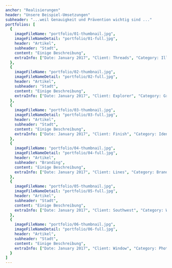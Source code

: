 ```yaml
---
anchor: "Realisierungen"
header: "Unsere Beispiel-Umsetzungen"
subheader: "...weil Genauigkeit und Prävention wichtig sind ..."
portfolios: [
  {
    imageFileName: "portfolio/01-thumbnail.jpg",
    imageFileNameDetail: "portfolio/01-full.jpg",
    header: "Artikel",
    subheader: "Stadt",
    content: "Einige Beschreibung",
    extraInfo: ["Date: January 2017", "Client: Threads", "Category: Illustration"]
  },
  {
    imageFileName: "portfolio/02-thumbnail.jpg",
    imageFileNameDetail: "portfolio/02-full.jpg",
    header: "Artikel",
    subheader: "Stadt",
    content: "Einige Beschreibung",
    extraInfo: ["Date: January 2017", "Client: Explorer", "Category: Graphic Design"]
  },
  {
    imageFileName: "portfolio/03-thumbnail.jpg",
    imageFileNameDetail: "portfolio/03-full.jpg",
    header: "Artikel",
    subheader: "Stadt",
    content: "Einige Beschreibung",
    extraInfo: ["Date: January 2017", "Client: Finish", "Category: Identity"]
  },
  {
    imageFileName: "portfolio/04-thumbnail.jpg",
    imageFileNameDetail: "portfolio/04-full.jpg",
    header: "Artikel",
    subheader: "Branding",
    content: "Einige Beschreibung",
    extraInfo: ["Date: January 2017", "Client: Lines", "Category: Branding"]
  },
  {
    imageFileName: "portfolio/05-thumbnail.jpg",
    imageFileNameDetail: "portfolio/05-full.jpg",
    header: "Artikel",
    subheader: "Stadt",
    content: "Einige Beschreibung",
    extraInfo: ["Date: January 2017", "Client: Southwest", "Category: Website Design"]
  },
  {
    imageFileName: "portfolio/06-thumbnail.jpg",
    imageFileNameDetail: "portfolio/06-full.jpg",
    header: "Artikel",
    subheader: "Stadt",
    content: "Einige Beschreibung",
    extraInfo: ["Date: January 2017", "Client: Window", "Category: Photography"]
  }
]
---
```


